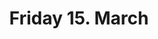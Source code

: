 ---
title: "Friday 15. March"
weight: 3
type: programday
draft: true
#menu:
#    main:
#        weight: 3
#        parent: "program"
#        name: "Friday"
---